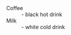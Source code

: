 <dl>

  <dt>Coffee</dt>

  <dd>- black hot drink</dd>

  <dt>Milk</dt>

  <dd>- white cold drink</dd>

</dl>










